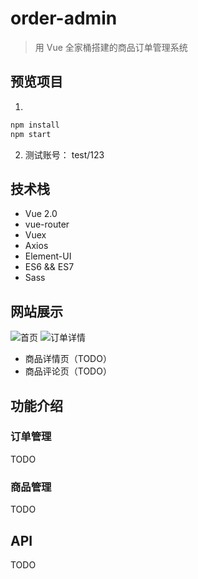 # order-admin

> 用 Vue 全家桶搭建的商品订单管理系统

## 预览项目
1. 
```bash
npm install
npm start
```
2. 测试账号： test/123

## 技术栈
- Vue 2.0
- vue-router
- Vuex
- Axios
- Element-UI
- ES6 && ES7
- Sass

## 网站展示
![首页](https://ws4.sinaimg.cn/large/006tNc79ly1fi7qp8274qj31kw14dn30.jpg)
![订单详情](https://ws1.sinaimg.cn/large/006tNc79ly1fi7qqwk2rdj31kw0scn59.jpg)
- 商品详情页（TODO）
- 商品评论页（TODO）


## 功能介绍
### 订单管理
TODO

### 商品管理
TODO


## API
TODO
